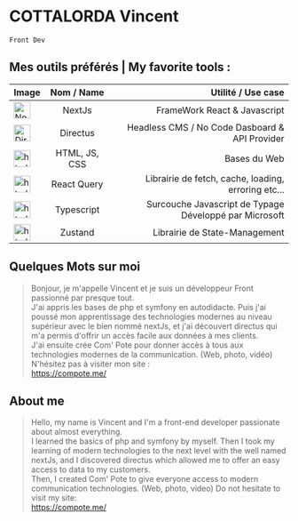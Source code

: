 # COTTALORDA Vincent

`Front Dev`

## Mes outils préférés | My favorite tools :
| Image         | Nom / Name    | Utilité / Use case  |
| ------------- |:-------------:| ---------:|
| <img src="https://ui-lib.com/blog/wp-content/uploads/2021/12/nextjs-boilerplate-logo.png" alt="NextJs" width="30" /> | NextJs | FrameWork React & Javascript |
| <img src="https://camo.githubusercontent.com/ebf016c308b7472411bd951e5ee3c418a44c0755/68747470733a2f2f73332e616d617a6f6e6177732e636f6d2f662e636c2e6c792f6974656d732f33513238333030343348315931633146314b32442f64697265637475732d6c6f676f2d737461636b65642e706e67" height="30" alt="Directus"/>     | Directus      |  Headless CMS / No Code Dasboard & API Provider     |
| <img src="https://fofsoft.com/images/illustration/html_css_js.png" height="30" alt="html js & css"/> | HTML, JS, CSS      |    Bases du Web     |
|<img src="https://react-query-v3.tanstack.com/_next/static/images/emblem-light-628080660fddb35787ff6c77e97ca43e.svg" height="30" alt="html js & css"/>| React Query | Librairie de fetch, cache, loading, erroring etc...|
|<img src="https://res.cloudinary.com/practicaldev/image/fetch/s--LkL103Qa--/c_imagga_scale,f_auto,fl_progressive,h_900,q_auto,w_1600/https://d2eip9sf3oo6c2.cloudfront.net/tags/images/000/000/377/landscape/typescriptlang.png" height="30" alt="html js & css"/> | Typescript| Surcouche Javascript de Typage Développé par Microsoft |
|<img src="https://repository-images.githubusercontent.com/180328715/fca49300-e7f1-11ea-9f51-cfd949b31560" height="30" alt="html js & css"/>| Zustand | Librairie de State-Management | 

## Quelques Mots sur moi

> Bonjour, je m'appelle Vincent et je suis un développeur Front passionné par presque tout.<br/>
> J'ai appris les bases de php et symfony en autodidacte. Puis j'ai poussé mon apprentissage des technologies modernes au niveau supérieur avec le bien nommé nextJs, et j'ai découvert directus qui m'a permis d'offrir un accès facile aux données à mes clients.<br/>
> J'ai ensuite crée Com' Pote pour donner accès à tous aux technologies modernes de la communication. (Web, photo, vidéo) N'hésitez pas à visiter mon site :<br/>
> https://compote.me/

## About me

> Hello, my name is Vincent and I'm a front-end developer passionate about almost everything.<br/>
> I learned the basics of php and symfony by myself. Then I took my learning of modern technologies to the next level with the well named nextJs, and I discovered directus which allowed me to offer an easy access to data to my customers.<br/>
> Then, I created Com' Pote to give everyone access to modern communication technologies. (Web, photo, video) Do not hesitate to visit my site:<br/>
> https://compote.me/


